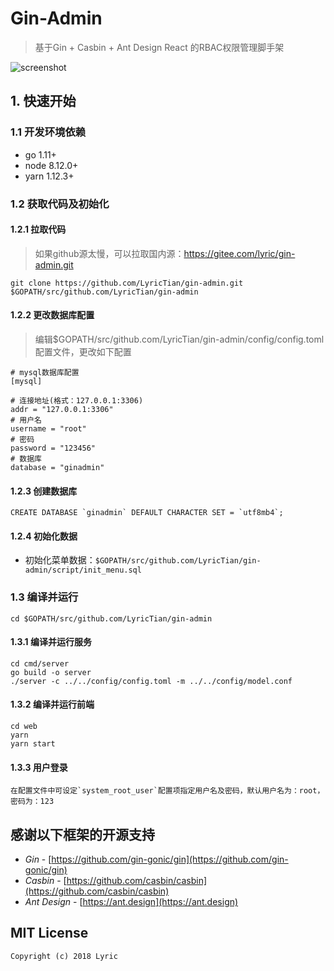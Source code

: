 # Gin-Admin

> 基于Gin + Casbin + Ant Design React 的RBAC权限管理脚手架

![screenshot](http://store.tiannianshou.com/static/github/gin_admin_default.png)

## 1. 快速开始

### 1.1 开发环境依赖

- go 1.11+
- node 8.12.0+
- yarn 1.12.3+

### 1.2 获取代码及初始化

#### 1.2.1 拉取代码

> 如果github源太慢，可以拉取国内源：<https://gitee.com/lyric/gin-admin.git>

```
git clone https://github.com/LyricTian/gin-admin.git $GOPATH/src/github.com/LyricTian/gin-admin
```

#### 1.2.2 更改数据库配置

> 编辑$GOPATH/src/github.com/LyricTian/gin-admin/config/config.toml配置文件，更改如下配置

```
# mysql数据库配置
[mysql]

# 连接地址(格式：127.0.0.1:3306)
addr = "127.0.0.1:3306"
# 用户名
username = "root"
# 密码
password = "123456"
# 数据库
database = "ginadmin"
```

#### 1.2.3 创建数据库

```
CREATE DATABASE `ginadmin` DEFAULT CHARACTER SET = `utf8mb4`;
```

#### 1.2.4 初始化数据

- 初始化菜单数据：`$GOPATH/src/github.com/LyricTian/gin-admin/script/init_menu.sql`

### 1.3 编译并运行

```
cd $GOPATH/src/github.com/LyricTian/gin-admin
```

#### 1.3.1 编译并运行服务

```
cd cmd/server
go build -o server
./server -c ../../config/config.toml -m ../../config/model.conf
```

#### 1.3.2 编译并运行前端

```
cd web
yarn
yarn start
```

#### 1.3.3 用户登录

```
在配置文件中可设定`system_root_user`配置项指定用户名及密码，默认用户名为：root，密码为：123
```

## 感谢以下框架的开源支持

- *Gin* - [https://github.com/gin-gonic/gin](https://github.com/gin-gonic/gin)
- *Casbin* - [https://github.com/casbin/casbin](https://github.com/casbin/casbin)
- *Ant Design* - [https://ant.design](https://ant.design)


## MIT License

    Copyright (c) 2018 Lyric